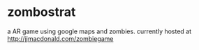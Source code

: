 # zombostrat
a AR game using google maps and zombies.
currently hosted at http://jjmacdonald.com/zombiegame
